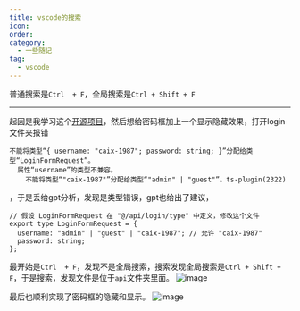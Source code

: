 ```yaml
---
title: vscode的搜索
icon: 
order: 
category:
  - 一些随记
tag:
  - vscode
---
```








普通搜索是`Ctrl  + F`，全局搜索是`Ctrl + Shift + F`

------

起因是我学习这个[开源项目](https://github.com/caix-1987/vue3-vite-typescript-elementplus-pinia)，然后想给密码框加上一个显示隐藏效果，打开login文件夹报错

```
不能将类型“{ username: "caix-1987"; password: string; }”分配给类型“LoginFormRequest”。
  属性“username”的类型不兼容。
    不能将类型“"caix-1987"”分配给类型“"admin" | "guest"”。ts-plugin(2322)
```

，于是丢给gpt分析，发现是类型错误，gpt也给出了建议，

```
// 假设 LoginFormRequest 在 "@/api/login/type" 中定义，修改这个文件
export type LoginFormRequest = {
  username: "admin" | "guest" | "caix-1987"; // 允许 "caix-1987"
  password: string;
};
```


最开始是`Ctrl  + F`，发现不是全局搜索，搜索发现全局搜索是`Ctrl + Shift + F`，于是搜索，发现文件是位于`api`文件夹里面。
![image](https://cdn.jsdelivr.net/gh/kadobao/picx-images-hosting@master/20241014/image.45hnl6busq.jpg)

最后也顺利实现了密码框的隐藏和显示。
![image](https://cdn.jsdelivr.net/gh/kadobao/picx-images-hosting@master/20241014/image.7p3lazfypz.jpg)